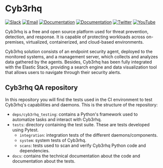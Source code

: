 # Cyb3rhq

[![Slack](https://img.shields.io/badge/slack-join-blue.svg)](https://cyb3rhq.com/community/join-us-on-slack/)
[![Email](https://img.shields.io/badge/email-join-blue.svg)](https://groups.google.com/forum/#!forum/cyb3rhq)
[![Documentation](https://img.shields.io/badge/docs-view-green.svg)](https://documentation.cyb3rhq.com)
[![Documentation](https://img.shields.io/badge/web-view-green.svg)](https://cyb3rhq.com)
[![Twitter](https://img.shields.io/twitter/follow/cyb3rhq?style=social)](https://twitter.com/cyb3rhq)
[![YouTube](https://img.shields.io/youtube/views/peTSzcAueEc?style=social)](https://www.youtube.com/watch?v=peTSzcAueEc)


Cyb3rhq is a free and open source platform used for threat prevention, detection, and response. It is capable of protecting workloads across on-premises, virtualized, containerized, and cloud-based environments.

Cyb3rhq solution consists of an endpoint security agent, deployed to the monitored systems, and a management server, which collects and analyzes data gathered by the agents. Besides, Cyb3rhq has been fully integrated with the Elastic Stack, providing a search engine and data visualization tool that allows users to navigate through their security alerts.

## Cyb3rhq QA repository

In this repository you will find the tests used in the CI environment to test Cyb3rhq's capabilities and daemons. This is the structure of the repository:
- `deps/cyb3rhq_testing`: contains a Python's framework used to automatize tasks and interact with Cyb3rhq.
- `tests`: directory containing the test suite. These are tests developed using Pytest.
    - `integration`: integration tests of the different daemons/components.
    - `system`: system tests of Cyb3rhq.
    - `scans`: tests used to scan and verify Cyb3rhq Python code and dependencies.
- `docs`:  contains the technical documentation about the code and documentation about the tests.
